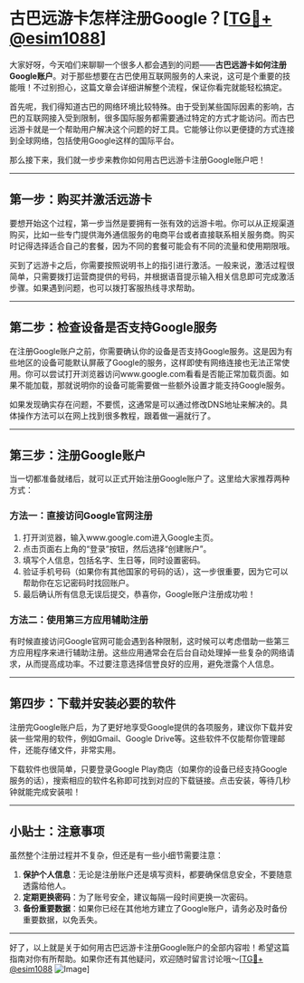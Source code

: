 # 古巴远游卡怎样注册Google？[[TG💪+ @esim1088](https://t.me/s/esim1088)]

大家好呀，今天咱们来聊聊一个很多人都会遇到的问题——**古巴远游卡如何注册Google账户**。对于那些想要在古巴使用互联网服务的人来说，这可是个重要的技能哦！不过别担心，这篇文章会详细讲解整个流程，保证你看完就能轻松搞定。

首先呢，我们得知道古巴的网络环境比较特殊。由于受到某些国际因素的影响，古巴的互联网接入受到限制，很多国际服务都需要通过特定的方式才能访问。而古巴远游卡就是一个帮助用户解决这个问题的好工具。它能够让你以更便捷的方式连接到全球网络，包括使用Google这样的国际平台。

那么接下来，我们就一步步来教你如何用古巴远游卡注册Google账户吧！

---

## 第一步：购买并激活远游卡

要想开始这个过程，第一步当然是要拥有一张有效的远游卡啦。你可以从正规渠道购买，比如一些专门提供海外通信服务的电商平台或者直接联系相关服务商。购买时记得选择适合自己的套餐，因为不同的套餐可能会有不同的流量和使用期限哦。

买到了远游卡之后，你需要按照说明书上的指引进行激活。一般来说，激活过程很简单，只需要拨打运营商提供的号码，并根据语音提示输入相关信息即可完成激活步骤。如果遇到问题，也可以拨打客服热线寻求帮助。

---

## 第二步：检查设备是否支持Google服务

在注册Google账户之前，你需要确认你的设备是否支持Google服务。这是因为有些地区的设备可能默认屏蔽了Google的服务，这样即使有网络连接也无法正常使用。你可以尝试打开浏览器访问www.google.com看看是否能正常加载页面。如果不能加载，那就说明你的设备可能需要做一些额外设置才能支持Google服务。

如果发现确实存在问题，不要慌，这通常是可以通过修改DNS地址来解决的。具体操作方法可以在网上找到很多教程，跟着做一遍就行了。

---

## 第三步：注册Google账户

当一切都准备就绪后，就可以正式开始注册Google账户了。这里给大家推荐两种方式：

### 方法一：直接访问Google官网注册
1. 打开浏览器，输入www.google.com进入Google主页。
2. 点击页面右上角的“登录”按钮，然后选择“创建账户”。
3. 填写个人信息，包括名字、生日等，同时设置密码。
4. 验证手机号码（如果你有其他国家的号码的话），这一步很重要，因为它可以帮助你在忘记密码时找回账户。
5. 最后确认所有信息无误后提交，恭喜你，Google账户注册成功啦！

### 方法二：使用第三方应用辅助注册
有时候直接访问Google官网可能会遇到各种限制，这时候可以考虑借助一些第三方应用程序来进行辅助注册。这些应用通常会在后台自动处理掉一些复杂的网络请求，从而提高成功率。不过要注意选择信誉良好的应用，避免泄露个人信息。

---

## 第四步：下载并安装必要的软件

注册完Google账户后，为了更好地享受Google提供的各项服务，建议你下载并安装一些常用的软件，例如Gmail、Google Drive等。这些软件不仅能帮你管理邮件，还能存储文件，非常实用。

下载软件也很简单，只要登录Google Play商店（如果你的设备已经支持Google服务的话），搜索相应的软件名称即可找到对应的下载链接。点击安装，等待几秒钟就能完成安装啦！

---

## 小贴士：注意事项

虽然整个注册过程并不复杂，但还是有一些小细节需要注意：

1. **保护个人信息**：无论是注册账户还是填写资料，都要确保信息安全，不要随意透露给他人。
2. **定期更换密码**：为了账号安全，建议每隔一段时间更换一次密码。
3. **备份重要数据**：如果你已经在其他地方建立了Google账户，请务必及时备份重要数据，以免丢失。

---

好了，以上就是关于如何用古巴远游卡注册Google账户的全部内容啦！希望这篇指南对你有所帮助。如果你还有其他疑问，欢迎随时留言讨论哦～[[TG💪+ @esim1088](https://t.me/s/esim1088) ![Image](https://i.postimg.cc/4NQfJmqS/Snipaste-2025-05-13-00-14-12.png)]